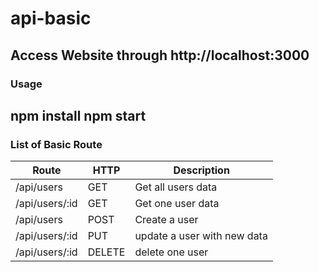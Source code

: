 # api-basic

Access Website through http://localhost:3000
---
### Usage
npm install
npm start
---

### List of Basic Route
| Route | HTTP | Description |
| --- | --- | --- |
| /api/users | GET | Get all users data |
| /api/users/:id | GET | Get one user data |
| /api/users | POST | Create a user |
| /api/users/:id | PUT | update a user with new data |
| /api/users/:id | DELETE | delete one user |